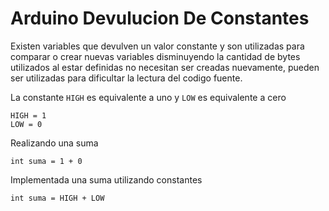 # Arduino Devulucion De Constantes

Existen variables que devulven un valor constante y son utilizadas para comparar o crear nuevas variables disminuyendo la cantidad de bytes utilizados al estar definidas no necesitan ser creadas nuevamente, pueden ser utilizadas para dificultar la lectura del codigo fuente. 

La constante ```HIGH``` es equivalente a uno y ```LOW``` es equivalente a cero


``` 
HIGH = 1
LOW = 0 
```

Realizando una suma

``` 
int suma = 1 + 0 
``` 

Implementada una suma utilizando constantes

``` 
int suma = HIGH + LOW
``` 


